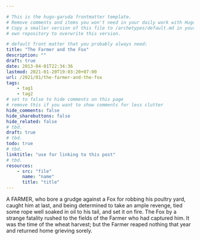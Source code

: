 ```yaml
---

# This is the hugo-garuda frontmatter template.
# Remove comments and items you won't need in your daily work with Hugo.
# Copy a smaller version of this file to /archetypes/default.md in your
# own repository to overwrite this version.

# default front matter that you probably always need:
title: "The Farmer and the Fox"
description: ""
draft: true
date: 2013-04-01T22:34:36
lastmod: 2021-01-20T19:03:20+07:00
url: /2021/01/the-farmer-and-the-fox
tags:
    - tag1
    - tag2
# set to false to hide comments on this page
# remove this if you want to show comments for less clutter
hide_comments: false
hide_sharebuttons: false
hide_related: false
# tbd.
draft: true
# tbd.
todo: true
# tbd.
linktitle: "use for linking to this post"
# tbd.
resources:
    - src: "file"
      name: "name"
      title: "title"
---
```

A FARMER, who bore a grudge against a Fox for robbing his poultry yard, caught him at last, and being determined to take an ample revenge, tied some rope well soaked in oil to his tail, and set it on fire. The Fox by a strange fatality rushed to the fields of the Farmer who had captured him. It was the time of the wheat harvest; but the Farmer reaped nothing that year and returned home grieving sorely.
